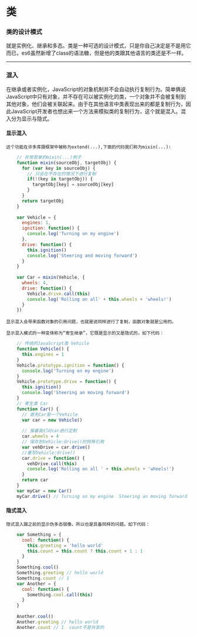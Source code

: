 # 类

### 类的设计模式
  就是实例化、继承和多态。类是一种可选的设计模式，只是你自己决定是不是用它而已，es6虽然新增了class的语法糖，但是他的类跟其他语言的类还是不一样。
 
---
### 混入
  在继承或者实例化，JavaScript的对象机制并不会自动执行复制行为。简单俩说JavaScript中只有对象，并不存在可以被实例化的类，一个对象并不会被复制到其他对象，他们会被关联起来。由于在其他语言中类表现出来的都是复制行为，因此JavaScript开发者也想出来一个方法来模拟类的复制行为，这个就是混入。混入分为显示与隐式。

#### 显示混入
    这个功能在许多库跟框架中被称为extend(...),下面的代码我们称为mixin(...):
```js
	// 非常简单的mixin(...)例子
	function mixin(sourceObj, targetObj) {
	  for (var key in sourceObj) {
	    // 只会在不存在的情况下进行复制
		if(!(key in targetObj)) {
		  targetObj[key] = sourceObj[key]
		}
	  }
	  return targetObj
	}
	
	var Vehicle = {
	  engines: 1,
	  ignition: function() {
	    console.log('Turning on my engine')
	  },
	  drive: function() {
	    this.ignition()
		console.log('Steering and moving forward')
	  }
	}
	
	var Car = mixin(Vehicle, {
	  wheels: 4,
	  drive: function() {
	    Vehicle.drive.call(this)
		console.log('Rolling on all' + this.wheels + 'wheels!')
	  }
	})
```
	显示混入会带来函数对象的引用问题，也就是说同样进行了复制，函数对象就是公用的。
	
	显示混入模式的一种变体称为“寄生继承”，它既是显示的又是隐式的，如下代码：
```js
	// 传统的JavaScript类 Vehicle
	function Vehicle() {
	  this.engines = 1
	}
	Vehicle.prototype.ignition = function() {
	  console.log('Turning on my engine')
	}
	Vehicle.prototype.drive = function() {
	  this.ignition()
	  console.log('Steering an moving forward')
	}
	// 寄生类 Car
	function Car() {
	  // 首先Car是一个Vehicle
	  var car = new Vehicle()
	  
	  // 接着我们对car进行定制
	  car.wheels = 4
	  // 保存到Vehicle:drive()的特殊引用
	  var vehDrive = car.drive()
	  //重写Vehicle:drive()
	  car.drive = function() {
	    vehDrive.call(this)
		console.log('Rolling on all ' + this.wheels + 'wheels!')
	  }
	  return car
	}
	var myCar = new Car()
	myCar.drive() // Turning on my engine  Steering an moving forward  Rolling on all 4 wheels!
```

#### 隐式混入
    隐式混入跟之前的显示伪多态很像，所以也是具备同样的问题。如下代码：
```js
	var Something = {
	  cool: function() {
	    this.greeting = 'hello world'
		this.count = this.count ? this.count + 1 : 1
	  }
	}
	Something.cool()
	Something.greeting // hello world
	Something.count // 1
	var Another = {
	  cool: function() {
	    Something.cool.call(this)
	  }
	}
	
	Another.cool()
	Another.greeting // hello world
	Another.count // 1  count不是共享的
```
